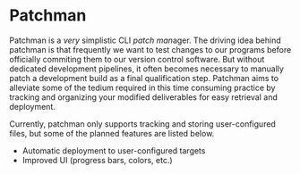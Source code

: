 # Patchman

Patchman is a *very* simplistic CLI *patch man*ager. The driving idea behind patchman is that frequently we want to test changes to our programs before officially commiting them to our version control software. But without dedicated development pipelines, it often becomes necessary to manually patch a development build as a final qualification step. Patchman aims to alleviate some of the tedium required in this time consuming practice by tracking and organizing your modified deliverables for easy retrieval and deployment.

Currently, patchman only supports tracking and storing user-configured files, but some of the planned features are listed below.

* Automatic deployment to user-configured targets
* Improved UI (progress bars, colors, etc.)
